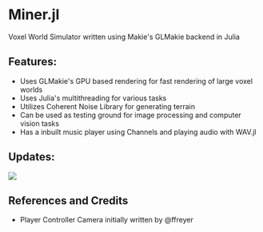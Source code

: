 # Miner.jl

Voxel World Simulator written using Makie's GLMakie backend in Julia

## Features:
- Uses GLMakie's GPU based rendering for fast rendering of large voxel worlds
- Uses Julia's multithreading for various tasks
- Utilizes Coherent Noise Library for generating terrain
- Can be used as testing ground for image processing and computer vision tasks
- Has a inbuilt music player using Channels and playing audio with WAV.jl

## Updates:
![](https://youtu.be/S-uLTsE2wZg)

## References and Credits
- Player Controller Camera initially written by @ffreyer
